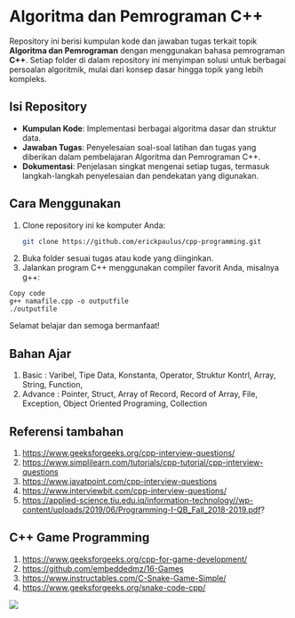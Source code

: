 # Algoritma dan Pemrograman C++

Repository ini berisi kumpulan kode dan jawaban tugas terkait topik **Algoritma dan Pemrograman** dengan menggunakan bahasa pemrograman **C++**. Setiap folder di dalam repository ini menyimpan solusi untuk berbagai persoalan algoritmik, mulai dari konsep dasar hingga topik yang lebih kompleks.

## Isi Repository

- **Kumpulan Kode**: Implementasi berbagai algoritma dasar dan struktur data.
- **Jawaban Tugas**: Penyelesaian soal-soal latihan dan tugas yang diberikan dalam pembelajaran Algoritma dan Pemrograman C++.
- **Dokumentasi**: Penjelasan singkat mengenai setiap tugas, termasuk langkah-langkah penyelesaian dan pendekatan yang digunakan.

## Cara Menggunakan

1. Clone repository ini ke komputer Anda:
   ```bash
   git clone https://github.com/erickpaulus/cpp-programming.git
   ```
2. Buka folder sesuai tugas atau kode yang diinginkan.
3. Jalankan program C++ menggunakan compiler favorit Anda, misalnya g++:
```
Copy code
g++ namafile.cpp -o outputfile
./outputfile
```
Selamat belajar dan semoga bermanfaat!

## Bahan Ajar
1. Basic : Varibel, Tipe Data, Konstanta, Operator, Struktur Kontrl, Array, String, Function, 
2. Advance : Pointer, Struct, Array of Record, Record of Array, File, Exception, Object Oriented Programing, Collection

## Referensi tambahan
1. https://www.geeksforgeeks.org/cpp-interview-questions/
2. https://www.simplilearn.com/tutorials/cpp-tutorial/cpp-interview-questions
3. https://www.javatpoint.com/cpp-interview-questions
4. https://www.interviewbit.com/cpp-interview-questions/
5. https://applied-science.tiu.edu.iq/information-technology//wp-content/uploads/2019/06/Programming-I-QB_Fall_2018-2019.pdf?

## C++ Game Programming 
1. https://www.geeksforgeeks.org/cpp-for-game-development/
2. https://github.com/embeddedmz/16-Games
3. https://www.instructables.com/C-Snake-Game-Simple/
4. https://www.geeksforgeeks.org/snake-code-cpp/

<a href="https://visitorbadge.io/status?path=https%3A%2F%2Fgithub.com%2Ferickpaulus%2F"><img src="https://api.visitorbadge.io/api/visitors?path=https%3A%2F%2Fgithub.com%2Ferickpaulus%2F&label=VISITORS&countColor=%23263759" /></a>


